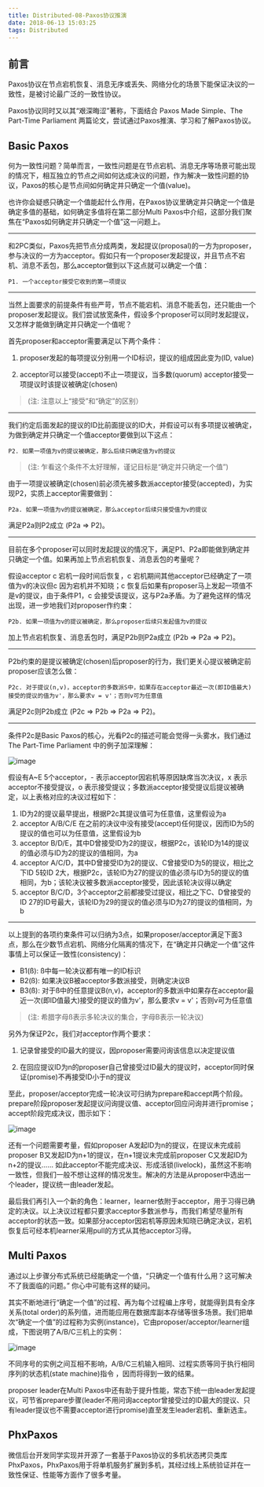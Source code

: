 ```yaml
---
title: Distributed-08-Paxos协议推演
date: 2018-06-13 15:03:25
tags: Distributed
---
```


## 前言
Paxos协议在节点宕机恢复、消息无序或丢失、网络分化的场景下能保证决议的一致性，是被讨论最广泛的一致性协议。

Paxos协议同时又以其“艰深晦涩”著称，下面结合 Paxos Made Simple、The Part-Time Parliament 两篇论文，尝试通过Paxos推演、学习和了解Paxos协议。

## Basic Paxos
何为一致性问题？简单而言，一致性问题是在节点宕机、消息无序等场景可能出现的情况下，相互独立的节点之间如何达成决议的问题，作为解决一致性问题的协议，Paxos的核心是节点间如何确定并只确定一个值(value)。

也许你会疑惑只确定一个值能起什么作用，在Paxos协议里确定并只确定一个值是确定多值的基础，如何确定多值将在第二部分Multi Paxos中介绍，这部分我们聚焦在“Paxos如何确定并只确定一个值”这一问题上。

---

和2PC类似，Paxos先把节点分成两类，发起提议(proposal)的一方为proposer，参与决议的一方为acceptor。假如只有一个proposer发起提议，并且节点不宕机、消息不丢包，那么acceptor做到以下这点就可以确定一个值：
```
P1. 一个acceptor接受它收到的第一项提议
```

---

当然上面要求的前提条件有些严苛，节点不能宕机、消息不能丢包，还只能由一个proposer发起提议。我们尝试放宽条件，假设多个proposer可以同时发起提议，又怎样才能做到确定并只确定一个值呢？

首先proposer和acceptor需要满足以下两个条件：

1. proposer发起的每项提议分别用一个ID标识，提议的组成因此变为(ID, value)

2. acceptor可以接受(accept)不止一项提议，当多数(quorum) acceptor接受一项提议时该提议被确定(chosen)

> (注: 注意以上“接受”和“确定”的区别）

---

我们约定后面发起的提议的ID比前面提议的ID大，并假设可以有多项提议被确定，为做到确定并只确定一个值acceptor要做到以下这点：


```
P2. 如果一项值为v的提议被确定，那么后续只确定值为v的提议
```

> (注: 乍看这个条件不太好理解，谨记目标是“确定并只确定一个值”)

由于一项提议被确定(chosen)前必须先被多数派acceptor接受(accepted)，为实现P2，实质上acceptor需要做到：


```
P2a. 如果一项值为v的提议被确定，那么acceptor后续只接受值为v的提议
```
满足P2a则P2成立 (P2a => P2)。

---

目前在多个proposer可以同时发起提议的情况下，满足P1、P2a即能做到确定并只确定一个值。如果再加上节点宕机恢复、消息丢包的考量呢？

假设acceptor c 宕机一段时间后恢复，c 宕机期间其他acceptor已经确定了一项值为v的决议但c 因为宕机并不知晓；c 恢复后如果有proposer马上发起一项值不是v的提议，由于条件P1，c 会接受该提议，这与P2a矛盾。为了避免这样的情况出现，进一步地我们对proposer作约束：
```
P2b. 如果一项值为v的提议被确定，那么proposer后续只发起值为v的提议
```
加上节点宕机恢复、消息丢包时，满足P2b则P2a成立 (P2b => P2a => P2)。

---

P2b约束的是提议被确定(chosen)后proposer的行为，我们更关心提议被确定前proposer应该怎么做：


```
P2c. 对于提议(n,v)，acceptor的多数派S中，如果存在acceptor最近一次(即ID值最大)接受的提议的值为v'，那么要求v = v'；否则v可为任意值
```

满足P2c则P2b成立 (P2c => P2b => P2a => P2)。

---

条件P2c是Basic Paxos的核心，光看P2c的描述可能会觉得一头雾水，我们通过 The Part-Time Parliament 中的例子加深理解：

![image](https://note.youdao.com/yws/api/personal/file/6085E8D699D84666A38AAAD0B07222BE?method=download&shareKey=088698b07c62cc96d3cd80dd56a1c91f)

假设有A~E 5个acceptor，- 表示acceptor因宕机等原因缺席当次决议，x 表示acceptor不接受提议，o 表示接受提议；多数派acceptor接受提议后提议被确定，以上表格对应的决议过程如下：
1. ID为2的提议最早提出，根据P2c其提议值可为任意值，这里假设为a
1. acceptor A/B/C/E 在之前的决议中没有接受(accept)任何提议，因而ID为5的提议的值也可以为任意值，这里假设为b
1. acceptor B/D/E，其中D曾接受ID为2的提议，根据P2c，该轮ID为14的提议的值必须与ID为2的提议的值相同，为a
1. acceptor A/C/D，其中D曾接受ID为2的提议、C曾接受ID为5的提议，相比之下ID 5较ID 2大，根据P2c，该轮ID为27的提议的值必须与ID为5的提议的值相同，为b；该轮决议被多数派acceptor接受，因此该轮决议得以确定
1. acceptor B/C/D，3个acceptor之前都接受过提议，相比之下C、D曾接受的ID 27的ID号最大，该轮ID为29的提议的值必须与ID为27的提议的值相同，为b

---

以上提到的各项约束条件可以归纳为3点，如果proposer/acceptor满足下面3点，那么在少数节点宕机、网络分化隔离的情况下，在“确定并只确定一个值”这件事情上可以保证一致性(consistency)：

- B1(ß): ß中每一轮决议都有唯一的ID标识
- B2(ß): 如果决议B被acceptor多数派接受，则确定决议B
- B3(ß): 对于ß中的任意提议B(n,v)，acceptor的多数派中如果存在acceptor最近一次(即ID值最大)接受的提议的值为v'，那么要求v = v'；否则v可为任意值

> (注: 希腊字母ß表示多轮决议的集合，字母B表示一轮决议)

另外为保证P2c，我们对acceptor作两个要求：

1. 记录曾接受的ID最大的提议，因proposer需要问询该信息以决定提议值

2. 在回应提议ID为n的proposer自己曾接受过ID最大的提议时，acceptor同时保证(promise)不再接受ID小于n的提议

至此，proposer/acceptor完成一轮决议可归纳为prepare和accept两个阶段。prepare阶段proposer发起提议问询提议值、acceptor回应问询并进行promise；accept阶段完成决议，图示如下：

![image](https://note.youdao.com/yws/api/personal/file/E9E6CE4D18A045A5AE43DDD7BA9A69C3?method=download&shareKey=117facfee6c9f052b2418ed89f880b19)

还有一个问题需要考量，假如proposer A发起ID为n的提议，在提议未完成前proposer B又发起ID为n+1的提议，在n+1提议未完成前proposer C又发起ID为n+2的提议…… 如此acceptor不能完成决议、形成活锁(livelock)，虽然这不影响一致性，但我们一般不想让这样的情况发生。解决的方法是从proposer中选出一个leader，提议统一由leader发起。

最后我们再引入一个新的角色：learner，learner依附于acceptor，用于习得已确定的决议。以上决议过程都只要求acceptor多数派参与，而我们希望尽量所有acceptor的状态一致。如果部分acceptor因宕机等原因未知晓已确定决议，宕机恢复后可经本机learner采用pull的方式从其他acceptor习得。

## Multi Paxos
通过以上步骤分布式系统已经能确定一个值，“只确定一个值有什么用？这可解决不了我面临的问题。” 你心中可能有这样的疑问。

其实不断地进行“确定一个值”的过程、再为每个过程编上序号，就能得到具有全序关系(total order)的系列值，进而能应用在数据库副本存储等很多场景。我们把单次“确定一个值”的过程称为实例(instance)，它由proposer/acceptor/learner组成，下图说明了A/B/C三机上的实例：

![image](https://note.youdao.com/yws/api/personal/file/1A4C9368452341A280B2D874E0AC8C00?method=download&shareKey=2fdae9adb0e627122eb7b700fb2b8835)

不同序号的实例之间互相不影响，A/B/C三机输入相同、过程实质等同于执行相同序列的状态机(state machine)指令 ，因而将得到一致的结果。

proposer leader在Multi Paxos中还有助于提升性能，常态下统一由leader发起提议，可节省prepare步骤(leader不用问询acceptor曾接受过的ID最大的提议、只有leader提议也不需要acceptor进行promise)直至发生leader宕机、重新选主。

## PhxPaxos
微信后台开发同学实现并开源了一套基于Paxos协议的多机状态拷贝类库PhxPaxos，PhxPaxos用于将单机服务扩展到多机，其经过线上系统验证并在一致性保证、性能等方面作了很多考量。